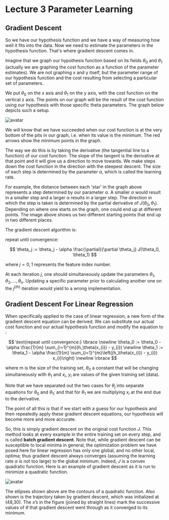 # Lecture 3 Parameter Learning

## Gradient Descent

So we have our hypothesis function and we have a way of measuring how well it
fits into the data. Now we need to estimate the parameters in the hypothesis function. That's where gradient descent comes in.

Imagine that we graph our hypothesis function based on its fields $\theta_0$ and  $\theta_1$ (actually we are graphing the cost function as a function of the parameter estimates). We are not graphing x and y itself, but the parameter
range of our hypothesis function and the cost resulting from selecting a
particular set of parameters.

We put $\theta_0$ on the x axis and $\theta_1$ on the y axis, with the cost function on the vertical z axis. The points on our graph will be the result of
the cost function using our hypothesis with those specific theta parameters. The graph below depicts such a setup.

![avatar](https://raw.githubusercontent.com/garyphone/machine_learning/master/pictures/l_3.PNG)

We will know that we have succeeded when our cost function is at the very bottom
of the pits in our graph, i.e. when its value is the minimum. The red arrows
show the minimum points in the graph.

The way we do this is by taking the derivative (the tangential line to a
function) of our cost function. The slope of the tangent is the derivative at
that point and it will give us a direction to move towards. We make steps down
the cost function in the direction with the steepest descent. The size of each
step is determined by the parameter $\alpha$, which is called the learning rate.

For example, the distance between each 'star' in the graph above represents a
step determined by our parameter $\alpha$. A smaller $\alpha$ would result in a smaller step and a larger α results in a larger step. The direction in which the step is taken is determined by the partial derivative of $J(\theta_0,\theta_1)$.
Depending on where one starts on the graph, one could end up at different points. The image above shows us two different starting points that end up in two
different places.

The gradient descent algorithm is:

repeat until convergence:

$$
\theta_j := \theta_j - \alpha \frac{\partial}{\partial \theta_j} J(\theta_0, \theta_1)
$$

where $j=0,1$ represents the feature index number.

At each iteration $j$, one should simultaneously update the parameters $\theta_1, \theta_2,...,\theta_n$. Updating a specific parameter prior to calculating
another one on the $j^{(th)}$ iteration would yield to a wrong implementation.

## Gradient Descent For Linear Regression

When specifically applied to the case of linear regression, a new form of the gradient descent equation can be derived. We can substitute our actual cost
function and our actual hypothesis function and modify the equation to :

$$
\text{repeat until convergence:} \lbrace \newline
\theta_0 := \theta_0 - \alpha \frac{1}{m} \sum_{i=1}^{m}(h_\theta(x_{i}) - y_{i}) \newline
\theta_1 := \theta_1 - \alpha \frac{1}{m} \sum_{i=1}^{m}\left((h_\theta(x_{i}) - y_{i}) x_{i}\right) \newline
\rbrace
$$

where m is the size of the training set, $\theta_0$ a constant that will be
changing simultaneously with $\theta_1$ and $x_{i}$, $y_{i}$ are values of the
given training set (data).

Note that we have separated out the two cases for $\theta_j$ into separate
equations for $\theta_0$ and $\theta_1$; and that for $\theta_1$ we are
multiplying $x_{i}$ at the end due to the derivative.

The point of all this is that if we start with a guess for our hypothesis and
then repeatedly apply these gradient descent equations, our hypothesis will
become more and more accurate.

So, this is simply gradient descent on the original cost function $J$. This method looks at every example in the entire training set on every step, and is called
**batch gradient descent**. Note that, while gradient descent can be susceptible
to local minima in general, the optimization problem we have posed here for
linear regression has only one global, and no other local, optima; thus gradient descent always converges (assuming the learning rate $\alpha$ is not too large)
to the global minimum. Indeed, $J$ is a convex quadratic function. Here is an
example of gradient descent as it is run to minimize a quadratic function.

![avatar](https://raw.githubusercontent.com/garyphone/machine_learning/master/pictures/l_3_2.PNG)

The ellipses shown above are the contours of a quadratic function. Also shown is
the trajectory taken by gradient descent, which was initialized at (48,30). The
$x$’s in the figure (joined by straight lines) mark the successive values of
$\theta$ that gradient descent went through as it converged to its minimum.
